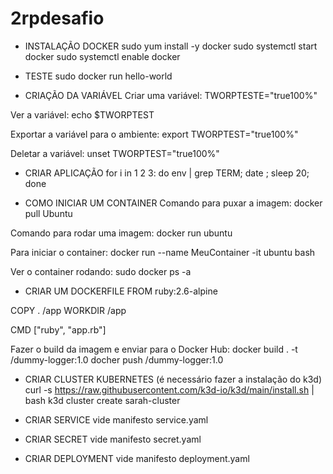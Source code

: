 # 2rpdesafio
- INSTALAÇÃO DOCKER
 sudo yum install -y docker
 sudo systemctl start docker
 sudo systemctl enable docker
 
- TESTE
sudo docker run hello-world 

- CRIAÇÃO DA VARIÁVEL
Criar uma variável:
TWORPTESTE="true100%"

Ver a variável:
echo $TWORPTEST

Exportar a variável para o ambiente:
export TWORPTEST="true100%"

Deletar a variável:
unset TWORPTEST="true100%"


- CRIAR APLICAÇÃO
for i in 1 2 3: do env | grep TERM; date ; sleep 20; done


- COMO INICIAR UM CONTAINER
Comando para puxar a imagem:
docker pull Ubuntu 

Comando para rodar uma imagem:
docker run ubuntu

Para iniciar o container:
docker run --name MeuContainer -it ubuntu bash

Ver o container rodando:
sudo docker ps -a 


- CRIAR UM DOCKERFILE
FROM ruby:2.6-alpine

COPY . /app
WORKDIR /app

CMD ["ruby", "app.rb"]

Fazer o build da imagem e enviar para o Docker Hub:
docker build . -t <sarahalvim>/dummy-logger:1.0
docher push <sarahalvim>/dummy-logger:1.0

- CRIAR CLUSTER KUBERNETES
(é necessário fazer a instalação do k3d) 
curl -s https://raw.githubusercontent.com/k3d-io/k3d/main/install.sh | bash
k3d cluster create sarah-cluster

- CRIAR SERVICE
vide manifesto service.yaml

- CRIAR SECRET
vide manifesto secret.yaml

- CRIAR DEPLOYMENT
vide manifesto deployment.yaml
